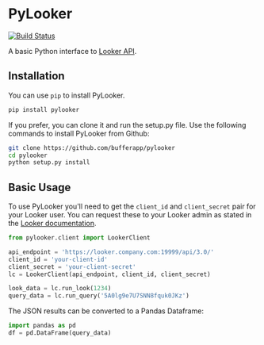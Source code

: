 # PyLooker

[![Build Status](https://travis-ci.org/bufferapp/pylooker.svg?branch=master)](https://travis-ci.org/bufferapp/pylooker)

A basic Python interface to [Looker API][looker-api].

## Installation

You can use `pip` to install PyLooker.

```bash
pip install pylooker
```

If you prefer, you can clone it and run the setup.py file. Use the following
commands to install PyLooker from Github:

```bash
git clone https://github.com/bufferapp/pylooker
cd pylooker
python setup.py install
```

## Basic Usage

To use PyLooker you'll need to get the `client_id` and `client_secret` pair for
your Looker user. You can request these to your Looker admin as stated in the
[Looker documentation][docs].

```python
from pylooker.client import LookerClient

api_endpoint = 'https://looker.company.com:19999/api/3.0/'
client_id = 'your-client-id'
client_secret = 'your-client-secret'
lc = LookerClient(api_endpoint, client_id, client_secret)

look_data = lc.run_look(1234)
query_data = lc.run_query('5A0lg9e7U7SNN8fquk0JKz')
```

The JSON results can be converted to a Pandas Dataframe:

```python
import pandas as pd
df = pd.DataFrame(query_data)
```

[looker-api]: https://looker.com/docs/reference/api-and-integration
[docs]: https://looker.com/docs/reference/api-and-integration/api-auth
